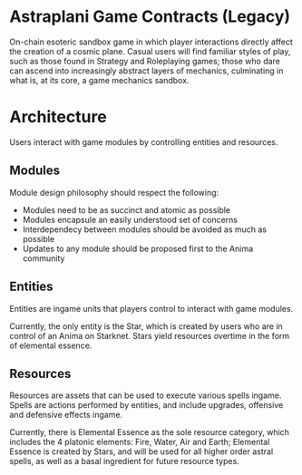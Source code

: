 # Astraplani Game Contracts (Legacy)

On-chain esoteric sandbox game in which player interactions directly affect the creation of a cosmic plane. 
Casual users will find familiar styles of play, such as those found in Strategy and Roleplaying games; those who dare can ascend into increasingly abstract layers of mechanics, culminating in what is, at its core, a game mechanics sandbox.

# Architecture

Users interact with game modules by controlling entities and resources.

## Modules

Module design philosophy should respect the following:

- Modules need to be as succinct and atomic as possible
- Modules encapsule an easily understood set of concerns
- Interdependecy between modules should be avoided as much as possible
- Updates to any module should be proposed first to the Anima community

## Entities 

Entities are ingame units that players control to interact with game modules. 

Currently, the only entity is the Star, which is created by users who are in control of an Anima on Starknet. 
Stars yield resources overtime in the form of elemental essence. 

## Resources

Resources are assets that can be used to execute various spells ingame. Spells are actions performed by entities, and include upgrades, offensive and defensive effects ingame.

Currently, there is Elemental Essence as the sole resource category, which includes the 4 platonic elements: Fire, Water, Air and Earth; Elemental Essence is created by Stars, and will be used for all higher order astral spells, as well as a basal ingredient for future resource types.